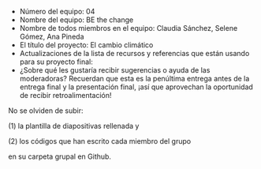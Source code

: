 - Número del equipo: 04
- Nombre del equipo: BE the change
- Nombre de todos miembros en el equipo: Claudia Sánchez, Selene Gómez, Ana Pineda
- El título del proyecto: El cambio climático
- Actualizaciones de la lista de recursos y referencias que están usando para su proyecto final:
- ¿Sobre qué les gustaría recibir sugerencias o ayuda de las moderadoras? Recuerdan que esta es la penúltima entrega antes de la entrega final y la presentación final, ¡así que aprovechan la oportunidad de recibir retroalimentación!

No se olviden de subir:

(1) la plantilla de diapositivas rellenada y 

(2) los códigos que han escrito cada miembro del grupo 

en su carpeta grupal en Github.
